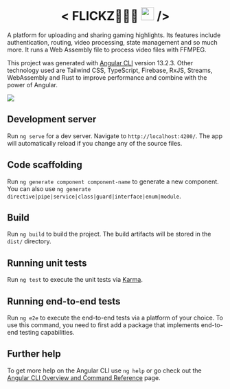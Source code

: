 <h1 align="center">< FLICKZ👨🏻‍💻 <img src="https://media.giphy.com/media/hvRJCLFzcasrR4ia7z/giphy.gif" width="30px"> /></h1>

A platform for uploading and sharing gaming highlights. Its features include authentication, routing, video processing, state management and so much more. It runs a Web Assembly file to process video files with FFMPEG.

This project was generated with [Angular CLI](https://github.com/angular/angular-cli) version 13.2.3. Other technology used are Tailwind CSS, TypeScript, Firebase, RxJS, Streams, WebAssembly and Rust to improve performance and combine with the power of Angular.

<img src="https://i.ibb.co/hBdGpCN/Screenshot-2022-02-26-at-21-29-18.png"/>

## Development server

Run `ng serve` for a dev server. Navigate to `http://localhost:4200/`. The app will automatically reload if you change any of the source files.

## Code scaffolding

Run `ng generate component component-name` to generate a new component. You can also use `ng generate directive|pipe|service|class|guard|interface|enum|module`.

## Build

Run `ng build` to build the project. The build artifacts will be stored in the `dist/` directory.

## Running unit tests

Run `ng test` to execute the unit tests via [Karma](https://karma-runner.github.io).

## Running end-to-end tests

Run `ng e2e` to execute the end-to-end tests via a platform of your choice. To use this command, you need to first add a package that implements end-to-end testing capabilities.

## Further help

To get more help on the Angular CLI use `ng help` or go check out the [Angular CLI Overview and Command Reference](https://angular.io/cli) page.
